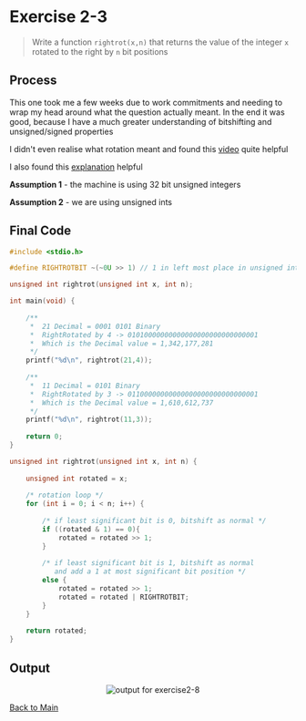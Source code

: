 # Exercise 2-3

> Write a function `rightrot(x,n)` that returns the value of the integer `x` rotated to the right by `n` bit positions


## Process
This one took me a few weeks due to work commitments and needing to wrap my head around what the question actually meant.
In the end it was good, because I have a much greater understanding of bitshifting and unsigned/signed properties

I didn't even realise what rotation meant and found this [video](https://www.youtube.com/watch?v=2QhqZ4zJFYA) quite helpful

I also found this [explanation](https://arduinogetstarted.com/reference/arduino-bitshift-right) helpful

**Assumption 1** - the machine is using 32 bit unsigned integers

**Assumption 2** - we are using unsigned ints


## Final Code

```c
#include <stdio.h>

#define RIGHTROTBIT ~(~0U >> 1) // 1 in left most place in unsigned int 32

unsigned int rightrot(unsigned int x, int n);

int main(void) {
    
    /**
     *  21 Decimal = 0001 0101 Binary
     *  RightRotated by 4 -> ‭01010000000000000000000000000001‬
     *  Which is the Decimal value = ‭1,342,177,281‬
     */
    printf("%d\n", rightrot(21,4)); 
    
    /**
     *  11 Decimal = 0101 Binary
     *  RightRotated by 3 -> ‭‭01100000000000000000000000000001‬‬
     *  Which is the Decimal value = ‭‭1,610,612,737‬
     */
    printf("%d\n", rightrot(11,3));
    
    return 0;
}

unsigned int rightrot(unsigned int x, int n) {
    
    unsigned int rotated = x;
    
    /* rotation loop */
    for (int i = 0; i < n; i++) {
        
        /* if least significant bit is 0, bitshift as normal */
        if ((rotated & 1) == 0){
            rotated = rotated >> 1;
        }
        
        /* if least significant bit is 1, bitshift as normal 
           and add a 1 at most significant bit position */
        else {
            rotated = rotated >> 1;
            rotated = rotated | RIGHTROTBIT;
        }
    }
    
    return rotated;
}
```


## Output

<p align="center">
    <image src="../assets/exercise2-8.jpg" alt="output for exercise2-8" />
</p>

[Back to Main](../readme.md)
